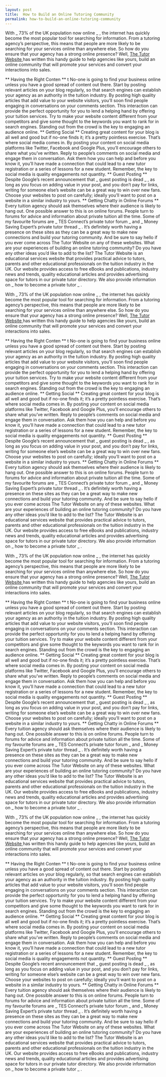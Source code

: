 ```yaml
---
layout: post
title:  How to Build an Online Tutoring Community
permalink: how-to-build-an-online-tutoring-community
---
```

With _ 73% of the UK population now online _ , the internet has quickly become
the most popular tool for searching for information. From a tutoring agency’s
perspective, this means that people are more likely to be searching for your
services online than anywhere else. So how do you ensure that your agency has
a strong online presence? Well, [ The Tutor Website
](http://thetutorwebsite.co.uk/) has written this handy guide to help agencies
like yours, build an online community that will promote your services and
convert your interactions into sales.

** Having the Right Conten ** t No-one is going to find your business online unless you have a good spread of content out there. Start by posting relevant articles on your blog regularly, so that search engines can establish your agency as an authority in the tuition industry. By posting high quality articles that add value to your website visitors, you’ll soon find people engaging in conversations on your comments section. This interaction can provide the perfect opportunity for you to lend a helping hand by offering your tuition services. Try to make your website content different from your competitors and give some thought to the keywords you want to rank for in search engines. Standing out from the crowd is the key to engaging an audience online. ** Getting Social ** Creating great content for your blog is all well and good but if no-one finds it; it’s a pretty pointless exercise. That’s where social media comes in. By posting your content on social media platforms like Twitter, Facebook and Google Plus, you’ll encourage others to share what you’ve written. Reply to people’s comments on social media and engage them in conversation. Ask them how you can help and before you know it, you’ll have made a connection that could lead to a new tutor registration or a series of lessons for a new student. Remember, the key to social media is quality engagements not quantity. ** Guest Posting ** Despite Google’s recent announcement that _ guest posting is dead _ , as long as you focus on adding value in your post, and you don’t pay for links, writing for someone else’s website can be a great way to win over new fans. Choose your websites to post on carefully; ideally you’ll want to post on a website in a similar industry to yours. ** Getting Chatty in Online Forums ** Every tuition agency should ask themselves where their audience is likely to hang out. One possible answer to this is on online forums. People turn to forums for advice and information about private tuition all the time. Some of my favourite forums are _ TES Connect’s private tutor forum _ and _ Money Saving Expert’s private tutor thread _ . It’s definitely worth having a presence on these sites as they can be a great way to make new connections and build your tutoring community. And be sure to say hello if you ever come across The Tutor Website on any of these websites. What are your experiences of building an online tutoring community? Do you have any other ideas you’d like to add to the list? The Tutor Website is an educational services website that provides practical advice to tutors, parents and other educational professionals on the tuition industry in the UK. Our website provides access to free eBooks and publications, industry news and trends, quality educational articles and provides advertising space for tutors in our private tutor directory. We also provide information on _ how to become a private tutor _ . 

With _ 73% of the UK population now online _ , the internet has quickly become
the most popular tool for searching for information. From a tutoring agency’s
perspective, this means that people are more likely to be searching for your
services online than anywhere else. So how do you ensure that your agency has
a strong online presence? Well, [ The Tutor Website
](http://thetutorwebsite.co.uk/) has written this handy guide to help agencies
like yours, build an online community that will promote your services and
convert your interactions into sales.

** Having the Right Conten ** t No-one is going to find your business online unless you have a good spread of content out there. Start by posting relevant articles on your blog regularly, so that search engines can establish your agency as an authority in the tuition industry. By posting high quality articles that add value to your website visitors, you’ll soon find people engaging in conversations on your comments section. This interaction can provide the perfect opportunity for you to lend a helping hand by offering your tuition services. Try to make your website content different from your competitors and give some thought to the keywords you want to rank for in search engines. Standing out from the crowd is the key to engaging an audience online. ** Getting Social ** Creating great content for your blog is all well and good but if no-one finds it; it’s a pretty pointless exercise. That’s where social media comes in. By posting your content on social media platforms like Twitter, Facebook and Google Plus, you’ll encourage others to share what you’ve written. Reply to people’s comments on social media and engage them in conversation. Ask them how you can help and before you know it, you’ll have made a connection that could lead to a new tutor registration or a series of lessons for a new student. Remember, the key to social media is quality engagements not quantity. ** Guest Posting ** Despite Google’s recent announcement that _ guest posting is dead _ , as long as you focus on adding value in your post, and you don’t pay for links, writing for someone else’s website can be a great way to win over new fans. Choose your websites to post on carefully; ideally you’ll want to post on a website in a similar industry to yours. ** Getting Chatty in Online Forums ** Every tuition agency should ask themselves where their audience is likely to hang out. One possible answer to this is on online forums. People turn to forums for advice and information about private tuition all the time. Some of my favourite forums are _ TES Connect’s private tutor forum _ and _ Money Saving Expert’s private tutor thread _ . It’s definitely worth having a presence on these sites as they can be a great way to make new connections and build your tutoring community. And be sure to say hello if you ever come across The Tutor Website on any of these websites. What are your experiences of building an online tutoring community? Do you have any other ideas you’d like to add to the list? The Tutor Website is an educational services website that provides practical advice to tutors, parents and other educational professionals on the tuition industry in the UK. Our website provides access to free eBooks and publications, industry news and trends, quality educational articles and provides advertising space for tutors in our private tutor directory. We also provide information on _ how to become a private tutor _ . 

With _ 73% of the UK population now online _ , the internet has quickly become
the most popular tool for searching for information. From a tutoring agency’s
perspective, this means that people are more likely to be searching for your
services online than anywhere else. So how do you ensure that your agency has
a strong online presence? Well, [ The Tutor Website
](http://thetutorwebsite.co.uk/) has written this handy guide to help agencies
like yours, build an online community that will promote your services and
convert your interactions into sales.

** Having the Right Conten ** t No-one is going to find your business online unless you have a good spread of content out there. Start by posting relevant articles on your blog regularly, so that search engines can establish your agency as an authority in the tuition industry. By posting high quality articles that add value to your website visitors, you’ll soon find people engaging in conversations on your comments section. This interaction can provide the perfect opportunity for you to lend a helping hand by offering your tuition services. Try to make your website content different from your competitors and give some thought to the keywords you want to rank for in search engines. Standing out from the crowd is the key to engaging an audience online. ** Getting Social ** Creating great content for your blog is all well and good but if no-one finds it; it’s a pretty pointless exercise. That’s where social media comes in. By posting your content on social media platforms like Twitter, Facebook and Google Plus, you’ll encourage others to share what you’ve written. Reply to people’s comments on social media and engage them in conversation. Ask them how you can help and before you know it, you’ll have made a connection that could lead to a new tutor registration or a series of lessons for a new student. Remember, the key to social media is quality engagements not quantity. ** Guest Posting ** Despite Google’s recent announcement that _ guest posting is dead _ , as long as you focus on adding value in your post, and you don’t pay for links, writing for someone else’s website can be a great way to win over new fans. Choose your websites to post on carefully; ideally you’ll want to post on a website in a similar industry to yours. ** Getting Chatty in Online Forums ** Every tuition agency should ask themselves where their audience is likely to hang out. One possible answer to this is on online forums. People turn to forums for advice and information about private tuition all the time. Some of my favourite forums are _ TES Connect’s private tutor forum _ and _ Money Saving Expert’s private tutor thread _ . It’s definitely worth having a presence on these sites as they can be a great way to make new connections and build your tutoring community. And be sure to say hello if you ever come across The Tutor Website on any of these websites. What are your experiences of building an online tutoring community? Do you have any other ideas you’d like to add to the list? The Tutor Website is an educational services website that provides practical advice to tutors, parents and other educational professionals on the tuition industry in the UK. Our website provides access to free eBooks and publications, industry news and trends, quality educational articles and provides advertising space for tutors in our private tutor directory. We also provide information on _ how to become a private tutor _ . 

With _ 73% of the UK population now online _ , the internet has quickly become
the most popular tool for searching for information. From a tutoring agency’s
perspective, this means that people are more likely to be searching for your
services online than anywhere else. So how do you ensure that your agency has
a strong online presence? Well, [ The Tutor Website
](http://thetutorwebsite.co.uk/) has written this handy guide to help agencies
like yours, build an online community that will promote your services and
convert your interactions into sales.

** Having the Right Conten ** t No-one is going to find your business online unless you have a good spread of content out there. Start by posting relevant articles on your blog regularly, so that search engines can establish your agency as an authority in the tuition industry. By posting high quality articles that add value to your website visitors, you’ll soon find people engaging in conversations on your comments section. This interaction can provide the perfect opportunity for you to lend a helping hand by offering your tuition services. Try to make your website content different from your competitors and give some thought to the keywords you want to rank for in search engines. Standing out from the crowd is the key to engaging an audience online. ** Getting Social ** Creating great content for your blog is all well and good but if no-one finds it; it’s a pretty pointless exercise. That’s where social media comes in. By posting your content on social media platforms like Twitter, Facebook and Google Plus, you’ll encourage others to share what you’ve written. Reply to people’s comments on social media and engage them in conversation. Ask them how you can help and before you know it, you’ll have made a connection that could lead to a new tutor registration or a series of lessons for a new student. Remember, the key to social media is quality engagements not quantity. ** Guest Posting ** Despite Google’s recent announcement that _ guest posting is dead _ , as long as you focus on adding value in your post, and you don’t pay for links, writing for someone else’s website can be a great way to win over new fans. Choose your websites to post on carefully; ideally you’ll want to post on a website in a similar industry to yours. ** Getting Chatty in Online Forums ** Every tuition agency should ask themselves where their audience is likely to hang out. One possible answer to this is on online forums. People turn to forums for advice and information about private tuition all the time. Some of my favourite forums are _ TES Connect’s private tutor forum _ and _ Money Saving Expert’s private tutor thread _ . It’s definitely worth having a presence on these sites as they can be a great way to make new connections and build your tutoring community. And be sure to say hello if you ever come across The Tutor Website on any of these websites. What are your experiences of building an online tutoring community? Do you have any other ideas you’d like to add to the list? The Tutor Website is an educational services website that provides practical advice to tutors, parents and other educational professionals on the tuition industry in the UK. Our website provides access to free eBooks and publications, industry news and trends, quality educational articles and provides advertising space for tutors in our private tutor directory. We also provide information on _ how to become a private tutor _ .
